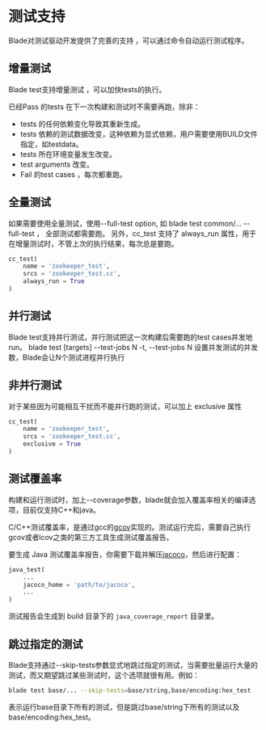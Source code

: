 # 测试支持

Blade对测试驱动开发提供了完善的支持 ，可以通过命令自动运行测试程序。

## 增量测试
Blade test支持增量测试 ，可以加快tests的执行。

已经Pass 的tests 在下一次构建和测试时不需要再跑，除非：

* tests 的任何依赖变化导致其重新生成。
* tests 依赖的测试数据改变，这种依赖为显式依赖，用户需要使用BUILD文件指定，如testdata。
* tests 所在环境变量发生改变。
* test arguments 改变。
* Fail 的test cases ，每次都重跑。

## 全量测试

如果需要使用全量测试，使用--full-test option, 如 blade test common/... --full-test ， 全部测试都需要跑。
另外，cc_test 支持了 always_run 属性，用于在增量测试时，不管上次的执行结果，每次总是要跑。
```python
cc_test(
    name = 'zookeeper_test',
    srcs = 'zookeeper_test.cc',
    always_run = True
)
```

## 并行测试

Blade test支持并行测试，并行测试把这一次构建后需要跑的test cases并发地run。
blade test [targets] --test-jobs N
-t, --test-jobs N 设置并发测试的并发数，Blade会让N个测试进程并行执行

## 非并行测试
对于某些因为可能相互干扰而不能并行跑的测试，可以加上 exclusive 属性
```python
cc_test(
    name = 'zookeeper_test',
    srcs = 'zookeeper_test.cc',
    exclusive = True
)
```


## 测试覆盖率
构建和运行测试时，加上--coverage参数，blade就会加入覆盖率相关的编译选项，目前仅支持C++和java。

C/C++测试覆盖率，是通过gcc的[gcov](https://gcc.gnu.org/onlinedocs/gcc/Gcov.html)实现的。测试运行完后，需要自己执行gcov或者lcov之类的第三方工具生成测试覆盖报告。

要生成 Java 测试覆盖率报告，你需要下载并解压[jacoco]()，然后进行配置：
```python
java_test(
    ...
    jacoco_home = 'path/to/jacoco',
    ...
)
```
测试报告会生成到 build 目录下的 `java_coverage_report` 目录里。

## 跳过指定的测试
Blade支持通过--skip-tests参数显式地跳过指定的测试，当需要批量运行大量的测试，而又期望跳过某些测试时，这个选项就很有用。例如：
```bash
blade test base/... --skip-tests=base/string,base/encoding:hex_test
```
表示运行base目录下所有的测试，但是跳过base/string下所有的测试以及base/encoding:hex_test。
